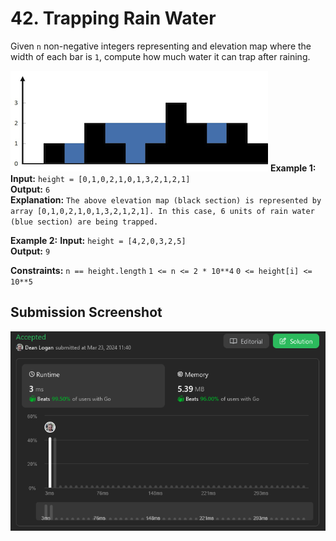 # 42. Trapping Rain Water

Given `n` non-negative integers representing and elevation map where the width of each bar is `1`, compute how much water it can trap after raining.

![Image](./example-img.png)
**Example 1:**
    **Input:** `height = [0,1,0,2,1,0,1,3,2,1,2,1]`  
    **Output:** `6`  
    **Explanation:** `The above elevation map (black section) is represented by array [0,1,0,2,1,0,1,3,2,1,2,1]. In this case, 6 units of rain water (blue section) are being trapped.`

**Example 2:**
    **Input:** `height = [4,2,0,3,2,5]`  
    **Output:** `9`  

**Constraints:**
    `n == height.length`
    `1 <= n <= 2 * 10**4`
    `0 <= height[i] <= 10**5`


## Submission Screenshot

![Image](./trapping-rain-water.png)